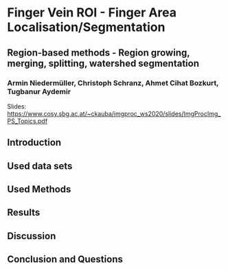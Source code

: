 # Finger Vein ROI - Finger Area Localisation/Segmentation
## Region-based methods - Region growing, merging, splitting, watershed segmentation
### Armin Niedermüller, Christoph Schranz, Ahmet Cihat Bozkurt, Tugbanur Aydemir

Slides: https://www.cosy.sbg.ac.at/~ckauba/imgproc_ws2020/slides/ImgProcImg_PS_Topics.pdf

## Introduction 
## Used data sets
## Used Methods
## Results
## Discussion
## Conclusion and Questions
